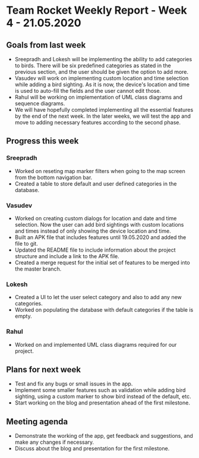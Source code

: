 # Team Rocket Weekly Report - Week 4 - 21.05.2020

## Goals from last week

*  Sreepradh and Lokesh will be implementing the ability to add categories to birds. There will be six predefined categories as stated in the previous section, and the user should be given the option to add more.
*  Vasudev will work on implementing custom location and time selection while adding a bird sighting. As it is now, the device's location and time is used to auto-fill the fields and the user cannot edit those.
*  Rahul will be working on implementation of UML class diagrams and sequence diagrams.
*  We will have hopefully completed implementing all the essential features by the end of the next week. In the later weeks, we will test the app and move to adding necessary features according to the second phase.

## Progress this week

### Sreepradh

*  Worked on reseting map marker filters when going to the map screen from the bottom navigation bar.
*  Created a table to store default and user defined categories in the database.

### Vasudev

*  Worked on creating custom dialogs for location and date and time selection. Now the user can add bird sightings with custom locations and times instead of only showing the device location and time.
*  Built an APK file that includes features until 19.05.2020 and added the file to git.
*  Updated the README file to include information about the project structure and include a link to the APK file.
*  Created a merge request for the initial set of features to be merged into the master branch.

### Lokesh

* Created a UI to let the user select category and also to add any new categories.
* Worked on populating the database with default categories if the table is empty.

### Rahul

* Worked on and implemented UML class diagrams required for our project. 


## Plans for next week

*  Test and fix any bugs or small issues in the app.
*  Implement some smaller features such as validation while adding bird sighting, using a custom marker to show bird instead of the default, etc.
*  Start working on the blog and presentation ahead of the first milestone.

## Meeting agenda

* Demonstrate the working of the app, get feedback and suggestions, and make any changes if necessary.
* Discuss about the blog and presentation for the first milestone.